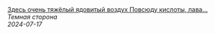 <!--2024-07-17 17:19:43-->
<div class="yb">
  <a class="nodecor" href="/posts.html?tajny/zdes_ochen_tyajelyj_yadovityj_vozduh_povsjudu_kisloty_lava_i_sol">
    <img class="preview" data-videoid="csl0rAo3VXg" src="https://i4.ytimg.com/vi/csl0rAo3VXg/hqdefault.jpg" align="middle" alt="">
  </a>
  <div class="inlbl text">
    <a class="nodecor" href="/posts.html?tajny/zdes_ochen_tyajelyj_yadovityj_vozduh_povsjudu_kisloty_lava_i_sol">Здесь очень тяжёлый ядовитый воздух  Повсюду кислоты, лава...</a><br>
    <i class="smaller2">Темная сторона</i><br>
    <i class="smaller3">2024-07-17</i>
  </div>
</div>
